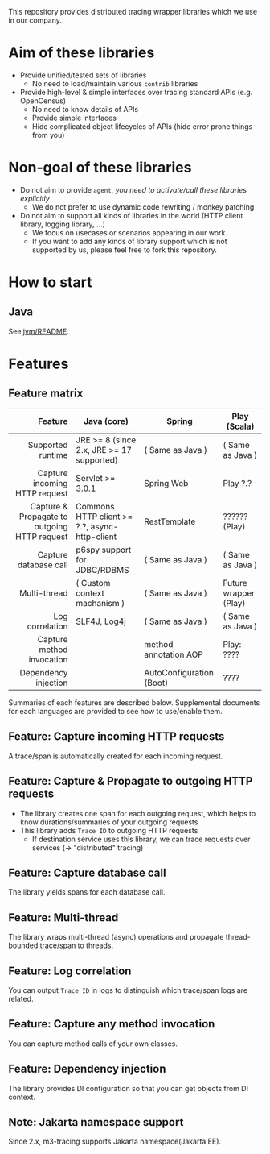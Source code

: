 This repository provides distributed tracing wrapper libraries which we use in our company. 

# Aim of these libraries

- Provide unified/tested sets of libraries
  - No need to load/maintain various `contrib` libraries
- Provide high-level & simple interfaces over tracing standard APIs (e.g. OpenCensus)
  - No need to know details of APIs
  - Provide simple interfaces
  - Hide complicated object lifecycles of APIs (hide error prone things from you)

# Non-goal of these libraries

- Do not aim to provide `agent`, _you need to activate/call these libraries explicitly_
  - We do not prefer to use dynamic code rewriting / monkey patching
- Do not aim to support all kinds of libraries in the world (HTTP client library, logging library, ...)
  - We focus on usecases or scenarios appearing in our work.
  - If you want to add any kinds of library support which is not supported by us, please feel free to fork this repository.

# How to start

## Java

See [jvm/README](jvm/README.md).

# Features

## Feature matrix

| Feature                                      | Java (core)                                   | Spring                       | Play (Scala)            |
|---------------------------------------------:|-----------------------------------------------|------------------------------| ------------------------|
| Supported runtime                            | JRE >= 8 (since 2.x,  JRE >= 17 supported)    | ( Same as Java )             | ( Same as Java )        |
| Capture incoming HTTP request                | Servlet >= 3.0.1                              | Spring Web                   | Play ?.?                |
| Capture & Propagate to outgoing HTTP request | Commons HTTP client >= ?.?, async-http-client | RestTemplate                 | ?????? (Play)           |
| Capture database call                        | p6spy support for JDBC/RDBMS                  | ( Same as Java )             | ( Same as Java )        |
| Multi-thread                                 | ( Custom context machanism )                  | ( Same as Java )             | Future wrapper (Play)   |
| Log correlation                              | SLF4J, Log4j                                  | ( Same as Java )             | ( Same as Java )        |
| Capture method invocation                    |                                               | method annotation AOP        | Play: ????              |
| Dependency injection                         |                                               | AutoConfiguration (Boot)     | ????                    |

Summaries of each features are described below. Supplemental documents for each languages are provided to see how to use/enable them.

## Feature: Capture incoming HTTP requests

A trace/span is automatically created for each incoming request.

## Feature: Capture & Propagate to outgoing HTTP requests

- The library creates one span for each outgoing request, which helps to know durations/summaries of your outgoing requests
- This library adds `Trace ID` to outgoing HTTP requests
  - If destination service uses this library, we can trace requests over services (-> "distributed" tracing)

## Feature: Capture database call

The library yields spans for each database call.

## Feature: Multi-thread

The library wraps multi-thread (async) operations and propagate thread-bounded trace/span to threads.

## Feature: Log correlation

You can output `Trace ID` in logs to distinguish which trace/span logs are related.

## Feature: Capture any method invocation

You can capture method calls of your own classes.

## Feature: Dependency injection

The library provides DI configuration so that you can get objects from DI context.

## Note: Jakarta namespace support

Since 2.x, m3-tracing supports Jakarta namespace(Jakarta EE).
